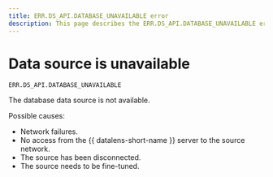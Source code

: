 ```yaml
---
title: ERR.DS_API.DATABASE_UNAVAILABLE error
description: This page describes the ERR.DS_API.DATABASE_UNAVAILABLE error.
---
```


# Data source is unavailable

`ERR.DS_API.DATABASE_UNAVAILABLE`

The database data source is not available.

Possible causes:
- Network failures.
- No access from the {{ datalens-short-name }} server to the source network.
- The source has been disconnected.
- The source needs to be fine-tuned.
